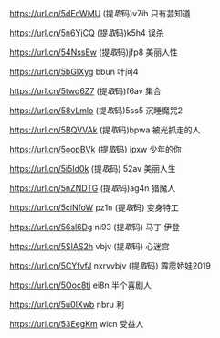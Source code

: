 

https://url.cn/5dEcWMU      (提*取*码)v7ih    只有芸知道


https://url.cn/5n6YjCQ      (提*取*码)k5h4    误杀



https://url.cn/54NssEw      (提*取*码)jfp8  美丽人性

 
https://url.cn/5bGIXyg    bbun    叶问4


https://url.cn/5twq6Z7   (提*取*码)f6av 集合

https://url.cn/58vLmlo  (提*取*码)5ss5  沉睡魔咒2


https://url.cn/5BQVVAk   (提*取*码)bpwa 被光抓走的人

https://url.cn/5oopBVk   (提*取*码) ipxw 少年的你

https://url.cn/5i5Id0k  (提*取*码) 52av 美丽人生

https://url.cn/5nZNDTG  (提*取*码)ag4n  猎魔人

https://url.cn/5ciNfoW  pz1n  (提*取*码)  变身特工 


https://url.cn/56sl6Dg  ni93   (提*取*码) 马丁·伊登

https://url.cn/5SIAS2h  vbjv (提*取*码) 心迷宫

https://url.cn/5CYfvfJ  nxrvvbjv (提*取*码)   霹雳娇娃2019

https://url.cn/5Ooc8ti   ei8n 半个喜剧人

https://url.cn/5u0lXwb nbru 利

https://url.cn/53EegKm wicn  受益人

